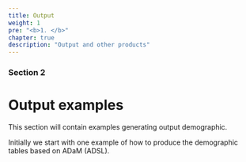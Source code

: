 ```yaml
---
title: Output
weight: 1
pre: "<b>1. </b>"
chapter: true
description: "Output and other products"
---
```


### Section 2

# Output examples

This section will contain examples generating output demographic.

Initially we start with one example of how to produce the demographic tables based on ADaM (ADSL).


